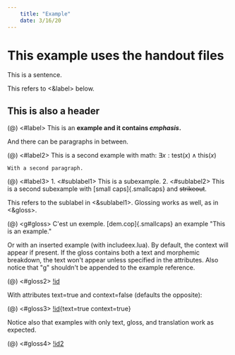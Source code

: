 ```yaml
---
    title: "Example"
    date: 3/16/20
---
```


# This example uses the handout files

This is a sentence.

This refers to <&label> below.

## This is also a header

(@) <#label> This is an **example and it contains *emphasis*.**

And there can be paragraphs in between.

(@) <#label2> This is a second example with math: $\exists x: \text{test} (x) \wedge \text{this} (x)$

    With a second paragraph.

(@) <#label3>
    1. <#sublabel1> This is a subexample.
    2. <#sublabel2> This is a second subexample with [small caps]{.smallcaps} and ~~strikeout~~.

This refers to the sublabel in <&sublabel1>. Glossing works as well, as in <&gloss>.

(@) <g#gloss> C'est un exemple.
[dem.cop]{.smallcaps} an example
"This is an example."

Or with an inserted example (with includeex.lua). By default, the context will appear if present. If the gloss contains both a text and morphemic breakdown, the text won't appear unless specified in the attributes. Also notice that "g" shouldn't be appended to the example reference.

(@) <#gloss2> [!id](glossing.json)

With attributes text=true and context=false (defaults the opposite):

(@) <#gloss3> [!id](glossing.json){text=true context=true}

Notice also that examples with only text, gloss, and translation work as expected.

(@) <#gloss4> [!id2](glossing.json)
